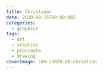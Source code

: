 ```yaml
---
title: Christiaan
date: 2020-08-15T00:00:00Z
categories:
  - graphics
tags:
  - art
  - creative
  - procreate
  - drawing
coverImage: cdn:/2020-08-christian
---
```

